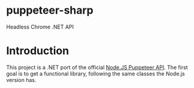 # puppeteer-sharp
Headless Chrome .NET API

# Introduction

This project is a .NET port of the official [Node.JS Puppeteer API](https://github.com/GoogleChrome/puppeteer). 
The first goal is to get a functional library, following the same classes the Node.js version has.

